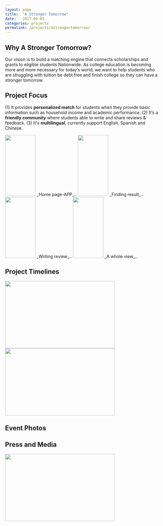 ```yaml
---
layout: page
title:  "A Stronger Tomorrow"
date:   2017-06-01
categories: projects
permalink: /projects/astrongertomorrow/
---
```


## Why A Stronger Tomorrow?
Our vision is to build a matching engine that connects scholarships and grants to eligible students Nationwide. 
As college education is becoming more and more necessary for today’s world, we want to help students who are struggling with tuition be debt free and finish college so they can have a stronger tomorrow. 

## Project Focus
(1) It provides **personalized match** for students when they provide basic information such as household income and academic performance.
(2) It’s a **friendly community** where students able to write and share reviews & feedback.
(3) It's **multilingual**, currently support English, Spanish and Chinese.

<img src="{{ site.baseurl }}/assets/img/projects/ast/homepagedemo.gif" width="100px" height="200px" />
_Home page-APP_..
<img src="{{ site.baseurl }}/assets/img/projects/ast/resultpagedemo.gif" width="100px" height="200px" />
_Finding result_..
<img src="{{ site.baseurl }}/assets/img/projects/ast/tipsdemo.gif" width="100px" height="200px" />
_Writing review_..
<img src="{{ site.baseurl }}/assets/img/projects/ast/detaildemo.gif" width="100px" height="200px" />
_A whole view_..

## Project Timelines
<img src="{{ site.baseurl }}/assets/img/projects/ast/Project timeline1.png" width="360px" height="220px" />
<img src="{{ site.baseurl }}/assets/img/projects/ast/Project timeline2.png" width="360px" height="220px" />

## Event Photos 

## Press and Media
<img src="{{ site.baseurl }}/assets/img/projects/ast/Project Press&media.png" width="360px" height="220px" />

